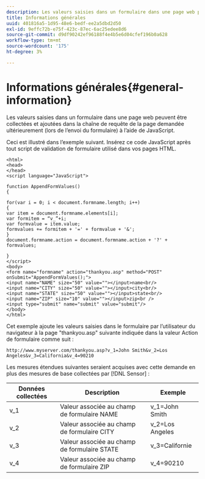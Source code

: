 ```yaml
---
description: Les valeurs saisies dans un formulaire dans une page web peuvent être collectées et ajoutées dans la chaîne de requête de la page demandée ultérieurement (lors de l’envoi du formulaire) à l’aide de JavaScript.
title: Informations générales
uuid: 401816a5-1d95-48e6-bedf-ee2a5dbd2d50
exl-id: 9effc72b-e75f-423c-87ec-6ac25edee8d6
source-git-commit: d9df90242ef96188f4e4b5e6d04cfef196b0a628
workflow-type: tm+mt
source-wordcount: '175'
ht-degree: 3%

---
```


# Informations générales{#general-information}

Les valeurs saisies dans un formulaire dans une page web peuvent être collectées et ajoutées dans la chaîne de requête de la page demandée ultérieurement (lors de l’envoi du formulaire) à l’aide de JavaScript.

Ceci est illustré dans l’exemple suivant. Insérez ce code JavaScript après tout script de validation de formulaire utilisé dans vos pages HTML.

```
<html> 
<head> 
</head> 
<script language="JavaScript"> 
 
function AppendFormValues() 
{ 
 
for(var i = 0; i < document.formname.length; i++) 
{ 
var item = document.formname.elements[i]; 
var formitem = “v_”+i; 
var formvalue = item.value; 
formvalues += formitem + '=' + formvalue + '&'; 
} 
document.formname.action = document.formname.action + '?' + formvalues; 
 
} 
</script> 
<body> 
<form name="formname" action="thankyou.asp" method="POST" onSubmit="AppendFormValues();"> 
<input name="NAME" size="50" value=""></input>name<br/> 
<input name="CITY" size="50" value=""></input>city<br/> 
<input name="STATE" size="50" value=""></input>state<br/> 
<input name="ZIP" size="10" value=""></input>zip<br /> 
<input type="submit" name="submit" value="submit"/> 
</body> 
</html> 
```

Cet exemple ajoute les valeurs saisies dans le formulaire par l’utilisateur du navigateur à la page &quot;thankyou.asp&quot; suivante indiquée dans la valeur Action de formulaire comme suit :

```
http://www.myserver.com/thankyou.asp?v_1=John Smith&v_2=Los Angeles&v_3=California&v_4=90210
```

Les mesures étendues suivantes seraient acquises avec cette demande en plus des mesures de base collectées par [!DNL Sensor] :

| Données collectées | Description | Exemple |
|---|---|---|
| v_1 | Valeur associée au champ de formulaire NAME | v_1=John Smith |
| v_2 | Valeur associée au champ de formulaire CITY | v_2=Los Angeles |
| v_3 | Valeur associée au champ de formulaire STATE | v_3=Californie |
| v_4 | Valeur associée au champ de formulaire ZIP | v_4=90210 |

